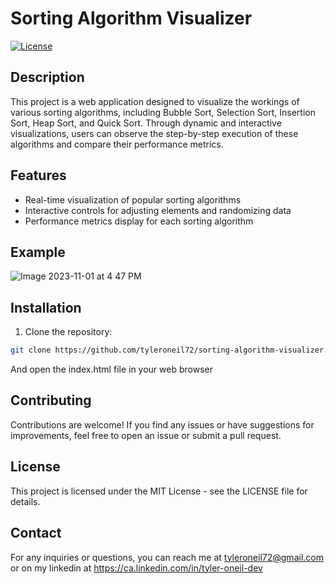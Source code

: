 # Sorting Algorithm Visualizer
[![License](https://img.shields.io/badge/License-MIT-blue.svg)](https://opensource.org/licenses/MIT)
## Description
This project is a web application designed to visualize the workings of various sorting algorithms, including Bubble Sort, Selection Sort, Insertion Sort, Heap Sort, and Quick Sort. Through dynamic and interactive visualizations, users can observe the step-by-step execution of these algorithms and compare their performance metrics. 

## Features

- Real-time visualization of popular sorting algorithms
- Interactive controls for adjusting elements and randomizing data
- Performance metrics display for each sorting algorithm
  
## Example
![Image 2023-11-01 at 4 47 PM](https://github.com/tyleroneil72/sorting-algorithm-visualizer/assets/43754564/ea2ae24f-f860-4f76-a580-5921b0295887)

## Installation

1. Clone the repository:

```bash
git clone https://github.com/tyleroneil72/sorting-algorithm-visualizer.git
```
And open the index.html file in your web browser

## Contributing
Contributions are welcome! If you find any issues or have suggestions for improvements, feel free to open an issue or submit a pull request.

## License
This project is licensed under the MIT License - see the LICENSE file for details.

## Contact
For any inquiries or questions, you can reach me at tyleroneil72@gmail.com or on my linkedin at https://ca.linkedin.com/in/tyler-oneil-dev
